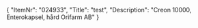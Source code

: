 {
  "ItemNr": "024933",
  "Title": "test",
  "Description": "Creon 10000, Enterokapsel, hård Orifarm AB"
}